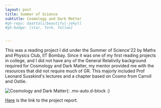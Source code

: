 ```yaml
---
layout: post
title: Summer of Science 
subtitle: Cosmology and Dark Matter
#gh-repo: daattali/beautiful-jekyll
#gh-badge: [star, fork, follow]


---
```


This was a reading project I did under the Summer of Science'22 by Maths and Physics Club, IIT Bombay. Since it was one of my first reading projects in college, and I did not have any of the General Relativity background required for Cosmology and Dark Matter, my mentor provided me with the resources that did not require much of GR. This majorly included Prof Leonard Susskind's lectures and a chapter based on Cosmo from Carroll and Ostlie.


![Cosmology and Dark Matter](https://upload.wikimedia.org/wikipedia/commons/6/6f/CMB_Timeline300_no_WMAP.jpg){: .mx-auto.d-block :}

[Here](https://drive.google.com/file/d/1roZ2GMOIHW42txlQRQoQVf9ipJE0GoyK/view?usp=share_link) is the link to the project report.

